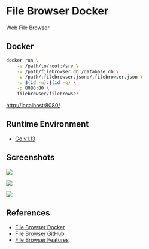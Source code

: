# File Browser Docker

Web File Browser

## Docker
```sh
docker run \
    -v /path/to/root:/srv \
    -v /path/filebrowser.db:/database.db \
    -v /path/.filebrowser.json:/.filebrowser.json \
    -u $(id -u):$(id -g) \
    -p 8080:80 \
    filebrowser/filebrowser
```
[http://localhost:8080/](http://localhost:8080/)

## Runtime Environment
- [Go v1.13](https://github.com/golang/go)

## Screenshots
![](https://user-images.githubusercontent.com/5447088/50716739-ebd26700-107a-11e9-9817-14230c53efd2.gif)

![](https://3149836655-files.gitbook.io/~/files/v0/b/gitbook-x-prod.appspot.com/o/spaces%2F-M8KDxOujDoPpJyJJ5_i%2Fuploads%2Fgit-blob-b6cab252432e211dec693fc77d036c15259a8087%2F1.PNG?alt=media)

![](https://3149836655-files.gitbook.io/~/files/v0/b/gitbook-x-prod.appspot.com/o/spaces%2F-M8KDxOujDoPpJyJJ5_i%2Fuploads%2Fgit-blob-9390768b0cbb83b1e7da55c0ae13ecd2d8fcb114%2F2.PNG?alt=media)

## References
- [File Browser Docker](https://filebrowser.org/installation)
- [File Browser GitHub](https://github.com/filebrowser/filebrowser)
- [File Browser Features](https://filebrowser.org/features)